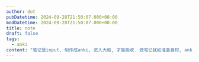 ```yaml
---
author: dot
pubDatetime: 2024-09-28T21:50:07.000+08:00
modDatetime: 2024-09-28T21:50:07.000+08:00
title: note
draft: false
tags:
  - anki
content: "笔记是input, 制作成anki, 进入大脑, 才能吸收. 做笔记犹如准备食材, anki是烹饪和食用. PS(昨天把大部分QA都已经做成anki, 剩下的是pure coding准备, anki极大的释放了我的大脑缓存), 做anki card犹如洗菜, 对笔记进行二次审查"
---
```

